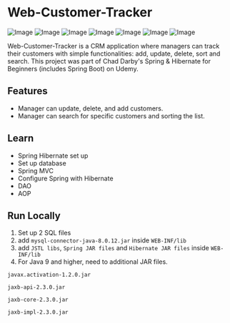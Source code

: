 # Web-Customer-Tracker


![Image](https://res.cloudinary.com/dql5gkbx4/image/upload/v1624747708/samples/overview_rvv7jb.png)
![Image](https://res.cloudinary.com/dql5gkbx4/image/upload/v1624424669/samples/Home_axji22.png)
![Image](https://res.cloudinary.com/dql5gkbx4/image/upload/v1624424670/samples/Database_eyk5lb.png)
![Image](https://res.cloudinary.com/dql5gkbx4/image/upload/v1624424669/samples/sorting_xuincf.png)
![Image](https://res.cloudinary.com/dql5gkbx4/image/upload/v1624424669/samples/update_fpeqlx.png)
![Image](https://res.cloudinary.com/dql5gkbx4/image/upload/v1624424669/samples/delete_slmmbb.png)
![Image](https://res.cloudinary.com/dql5gkbx4/image/upload/v1624424669/samples/Search_oy9dfs.png)

Web-Customer-Tracker is a CRM application where managers can track their customers with simple functionalities: add, update, delete, sort and search. This project was part of Chad Darby's Spring & Hibernate for Beginners (includes Spring Boot) on Udemy.

## Features
* Manager can update, delete, and add customers.
* Manager can search for specific customers and sorting the list.

## Learn
* Spring Hibernate set up
* Set up database
* Spring MVC
* Configure Spring with Hibernate
* DAO
* AOP

## Run Locally
1. Set up 2 SQL files
2. add `mysql-connector-java-8.0.12.jar` inside `WEB-INF/lib`
3. add `JSTL libs`, `Spring JAR files` and `Hibernate JAR files` inside `WEB-INF/lib`
4. For Java 9 and higher, need to additional JAR files. 
```
javax.activation-1.2.0.jar 

jaxb-api-2.3.0.jar 

jaxb-core-2.3.0.jar 

jaxb-impl-2.3.0.jar
```
